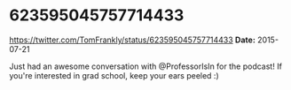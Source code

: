 # 623595045757714433
https://twitter.com/TomFrankly/status/623595045757714433
**Date:** 2015-07-21

Just had an awesome conversation with @ProfessorIsIn for the podcast! If you're interested in grad school, keep your ears peeled :)
